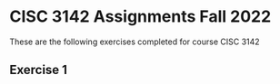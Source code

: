 # CISC 3142 Assignments Fall 2022

These are the following exercises completed for course CISC 3142

## Exercise 1
